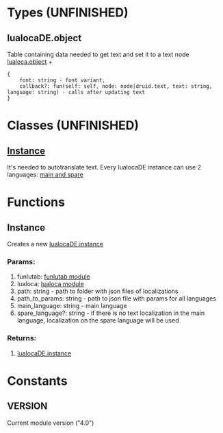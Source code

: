 # Types (UNFINISHED)
## lualocaDE.object
Table containing data needed to get text and set it to a text node\
[lualoca.object](https://github.com/Mantyi-Studio/lualoca/blob/main/docs/main.md#lualocaobject) + 
```
{
	font: string - font variant,
	callback?: fun(self: self, node: node|druid.text, text: string, language: string) - calls after updating text
}
```

# Classes (UNFINISHED)
## [Instance](https://github.com/Mantyi-Studio/lualocaDE/blob/main/docs/instance.md)
It's needed to autotranslate text. Every lualocaDE instance can use 2 languages: [main and spare](https://github.com/Mantyi-Studio/lualocaDE/blob/main/docs/main.md#params)

# Functions
## Instance
Creates a new [lualocaDE.instance](https://github.com/Mantyi-Studio/lualocaDE/blob/main/docs/main.md#instance)
### Params:
1. funlutab: [funlutab module](https://github.com/Mantyi-Studio/funlutab)
2. lualoca: [lualoca module](https://github.com/Mantyi-Studio/lualoca)
3. path: string - path to folder with json files of localizations
4. path_to_params: string - path to json file with params for all languages
5. main_language: string - main language
6. spare_language?: string - if there is no text localization in the main language, localization on the spare language will be used
### Returns:
1. [lualocaDE.instance](https://github.com/Mantyi-Studio/lualocaDE/blob/main/docs/main.md#instance)

# Constants
## VERSION
Current module version ("4.0")
